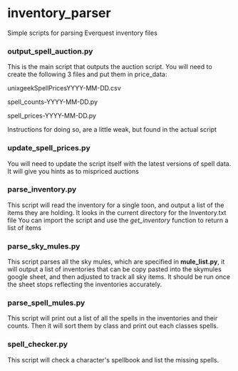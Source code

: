 # inventory_parser
Simple scripts for parsing Everquest inventory files

### output_spell_auction.py
This is the main script that outputs the auction script.
You will need to create the following 3 files and put them in price_data:

unixgeekSpellPricesYYYY-MM-DD.csv

spell_counts-YYYY-MM-DD.py

spell_prices-YYYY-MM-DD.py


Instructions for doing so, are a little weak, but found in the actual script

### update_spell_prices.py
You will need to update the script itself with the latest versions of spell data.
It will give you hints as to mispriced auctions

### parse_inventory.py 
This script will read the inventory for a single toon, and output a list of the items they are holding. 
It looks in the current directory for the Inventory.txt file
You can import the script and use the *get_inventory* function to return a list of items

### parse_sky_mules.py
This script parses all the sky mules, which are specified in **mule_list.py**, it will output a list of
inventories that can be copy pasted into the skymules google sheet, and then adjusted to track all sky
items. It should be run once the sheet stops reflecting the inventories accurately.

### parse_spell_mules.py
This script will print out a list of all the spells in the inventories and their counts. Then it will sort
them by class and print out each classes spells.

### spell_checker.py
This script will check a character's spellbook and list the missing spells.



